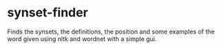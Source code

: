 # synset-finder
Finds the synsets, the definitions, the position and some examples of the word given using nltk and wordnet with a simple gui.
